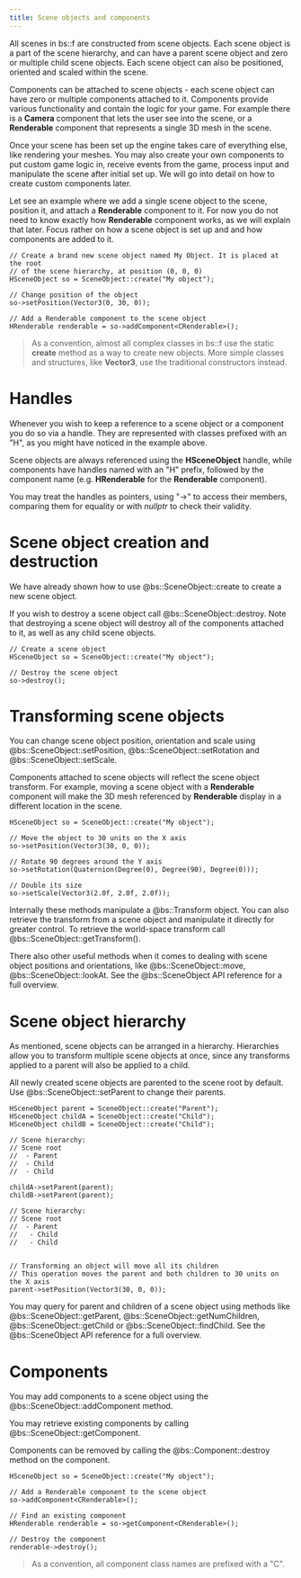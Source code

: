 ```yaml
---
title: Scene objects and components
---
```


All scenes in bs::f are constructed from scene objects. Each scene object is a part of the scene hierarchy, and can have a parent scene object and zero or multiple child scene objects. Each scene object can also be positioned, oriented and scaled within the scene.

Components can be attached to scene objects - each scene object can have zero or multiple components attached to it. Components provide various functionality and contain the logic for your game. For example there is a **Camera** component that lets the user see into the scene, or a **Renderable** component that represents a single 3D mesh in the scene. 

Once your scene has been set up the engine takes care of everything else, like rendering your meshes. You may also create your own components to put custom game logic in, receive events from the game, process input and manipulate the scene after initial set up. We will go into detail on how to create custom components later.

Let see an example where we add a single scene object to the scene, position it, and attach a **Renderable** component to it. For now you do not need to know exactly how **Renderable** component works, as we will explain that later. Focus rather on how a scene object is set up and and how components are added to it.

~~~~~~~~~~~~~{.cpp}
// Create a brand new scene object named My Object. It is placed at the root 
// of the scene hierarchy, at position (0, 0, 0)
HSceneObject so = SceneObject::create("My object");

// Change position of the object
so->setPosition(Vector3(0, 30, 0));

// Add a Renderable component to the scene object
HRenderable renderable = so->addComponent<CRenderable>();
~~~~~~~~~~~~~

> As a convention, almost all complex classes in bs::f use the static **create** method as a way to create new objects. More simple classes and structures, like **Vector3**, use the traditional constructors instead.

# Handles
Whenever you wish to keep a reference to a scene object or a component you do so via a handle. They are represented with classes prefixed with an "H", as you might have noticed in the example above. 

Scene objects are always referenced using the **HSceneObject** handle, while components have handles named with an "H" prefix, followed by the component name (e.g. **HRenderable** for the **Renderable** component).

You may treat the handles as pointers, using "->" to access their members, comparing them for equality or with *nullptr* to check their validity. 

# Scene object creation and destruction
We have already shown how to use @bs::SceneObject::create to create a new scene object. 

If you wish to destroy a scene object call @bs::SceneObject::destroy. Note that destroying a scene object will destroy all of the components attached to it, as well as any child scene objects.

~~~~~~~~~~~~~{.cpp}
// Create a scene object
HSceneObject so = SceneObject::create("My object");

// Destroy the scene object
so->destroy();
~~~~~~~~~~~~~

# Transforming scene objects
You can change scene object position, orientation and scale using @bs::SceneObject::setPosition, @bs::SceneObject::setRotation and @bs::SceneObject::setScale.

Components attached to scene objects will reflect the scene object transform. For example, moving a scene object with a **Renderable** component will make the 3D mesh referenced by **Renderable** display in a different location in the scene.

~~~~~~~~~~~~~{.cpp}
HSceneObject so = SceneObject::create("My object");

// Move the object to 30 units on the X axis
so->setPosition(Vector3(30, 0, 0));

// Rotate 90 degrees around the Y axis
so->setRotation(Quaternion(Degree(0), Degree(90), Degree(0)));

// Double its size
so->setScale(Vector3(2.0f, 2.0f, 2.0f));
~~~~~~~~~~~~~

Internally these methods manipulate a @bs::Transform object. You can also retrieve the transform from a scene object and manipulate it directly for greater control. To retrieve the world-space transform call @bs::SceneObject::getTransform().

There also other useful methods when it comes to dealing with scene object positions and orientations, like @bs::SceneObject::move, @bs::SceneObject::lookAt. See the @bs::SceneObject API reference for a full overview.

# Scene object hierarchy
As mentioned, scene objects can be arranged in a hierarchy. Hierarchies allow you to transform multiple scene objects at once, since any transforms applied to a parent will also be applied to a child.

All newly created scene objects are parented to the scene root by default. Use @bs::SceneObject::setParent to change their parents.

~~~~~~~~~~~~~{.cpp}
HSceneObject parent = SceneObject::create("Parent");
HSceneObject childA = SceneObject::create("Child");
HSceneObject childB = SceneObject::create("Child");

// Scene hierarchy:
// Scene root
//  - Parent
//  - Child
//  - Child 

childA->setParent(parent);
childB->setParent(parent);

// Scene hierarchy:
// Scene root
//  - Parent
//   - Child
//   - Child 


// Transforming an object will move all its children
// This operation moves the parent and both children to 30 units on the X axis
parent->setPosition(Vector3(30, 0, 0));
~~~~~~~~~~~~~

You may query for parent and children of a scene object using methods like @bs::SceneObject::getParent, @bs::SceneObject::getNumChildren, @bs::SceneObject::getChild or @bs::SceneObject::findChild. See the @bs::SceneObject API reference for a full overview.

# Components
You may add components to a scene object using the @bs::SceneObject::addComponent<T> method. 

You may retrieve existing components by calling @bs::SceneObject::getComponent<T>.

Components can be removed by calling the @bs::Component::destroy method on the component.

~~~~~~~~~~~~~{.cpp}
HSceneObject so = SceneObject::create("My object");

// Add a Renderable component to the scene object
so->addComponent<CRenderable>();

// Find an existing component
HRenderable renderable = so->getComponent<CRenderable>();

// Destroy the component
renderable->destroy();
~~~~~~~~~~~~~

> As a convention, all component class names are prefixed with a "C".